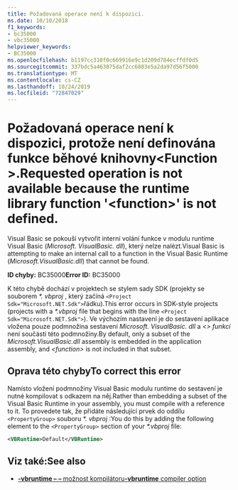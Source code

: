 ```yaml
---
title: Požadovaná operace není k dispozici.
ms.date: 10/10/2018
f1_keywords:
- bc35000
- vbc35000
helpviewer_keywords:
- BC35000
ms.openlocfilehash: b1197cc310f0c669916e9c1d209d784ecffdf0d5
ms.sourcegitcommit: 337bdc5a463875daf2cc6883e5a2da97d56f5000
ms.translationtype: MT
ms.contentlocale: cs-CZ
ms.lasthandoff: 10/24/2019
ms.locfileid: "72847029"
---
```

# <a name="requested-operation-is-not-available-because-the-runtime-library-function-function-is-not-defined"></a><span data-ttu-id="2da11-102">Požadovaná operace není k dispozici, protože není definována funkce běhové knihovny\<Function >.</span><span class="sxs-lookup"><span data-stu-id="2da11-102">Requested operation is not available because the runtime library function '\<function>' is not defined.</span></span>

<span data-ttu-id="2da11-103">Visual Basic se pokouší vytvořit interní volání funkce v modulu runtime Visual Basic (*Microsoft. VisualBasic. dll*), který nelze nalézt.</span><span class="sxs-lookup"><span data-stu-id="2da11-103">Visual Basic is attempting to make an internal call to a function in the Visual Basic Runtime (*Microsoft.VisualBasic.dll*) that cannot be found.</span></span>

<span data-ttu-id="2da11-104">**ID chyby:** BC35000</span><span class="sxs-lookup"><span data-stu-id="2da11-104">**Error ID:** BC35000</span></span>

<span data-ttu-id="2da11-105">K této chybě dochází v projektech se stylem sady SDK (projekty se souborem *\*. vbproj* , který začíná `<Project Sdk="Microsoft.NET.Sdk">`řádku).</span><span class="sxs-lookup"><span data-stu-id="2da11-105">This error occurs in SDK-style projects (projects with a *\*.vbproj* file that begins with the line `<Project Sdk="Microsoft.NET.Sdk">`).</span></span> <span data-ttu-id="2da11-106">Ve výchozím nastavení je do sestavení aplikace vložena pouze podmnožina sestavení *Microsoft. VisualBasic. dll* a *\<> funkcí* není součástí této podmnožiny.</span><span class="sxs-lookup"><span data-stu-id="2da11-106">By default, only a subset of the *Microsoft.VisualBasic.dll* assembly is embedded in the application assembly, and *\<function>* is not included in that subset.</span></span>

## <a name="to-correct-this-error"></a><span data-ttu-id="2da11-107">Oprava této chyby</span><span class="sxs-lookup"><span data-stu-id="2da11-107">To correct this error</span></span>

<span data-ttu-id="2da11-108">Namísto vložení podmnožiny Visual Basic modulu runtime do sestavení je nutné kompilovat s odkazem na něj.</span><span class="sxs-lookup"><span data-stu-id="2da11-108">Rather than embedding a subset of the Visual Basic Runtime in your assembly, you must compile with a reference to it.</span></span> <span data-ttu-id="2da11-109">To provedete tak, že přidáte následující prvek do oddílu `<PropertyGroup>` souboru *\*. vbproj* :</span><span class="sxs-lookup"><span data-stu-id="2da11-109">You do this by adding the following element to the `<PropertyGroup>` section of your *\*.vbproj* file:</span></span>

```xml
<VBRuntime>Default</VBRuntime>
```

## <a name="see-also"></a><span data-ttu-id="2da11-110">Viz také:</span><span class="sxs-lookup"><span data-stu-id="2da11-110">See also</span></span>

- [<span data-ttu-id="2da11-111"> **-vbruntime – –** možnost kompilátoru</span><span class="sxs-lookup"><span data-stu-id="2da11-111">**-vbruntime** compiler option</span></span>](../../reference/command-line-compiler/vbruntime.md)
